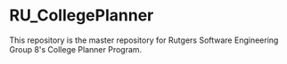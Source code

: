 # RU_CollegePlanner
This repository is the master repository for Rutgers Software Engineering Group 8's College Planner Program.